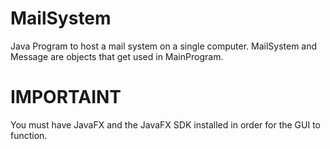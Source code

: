 # MailSystem
Java Program to host a mail system on a single computer. 
MailSystem and Message are objects that get used in MainProgram.

# IMPORTAINT
You must have JavaFX and the JavaFX SDK installed in order for the GUI to function.
